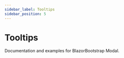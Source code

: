 ```yaml
---
sidebar_label: Tooltips
sidebar_position: 5
---
```


# Tooltips

Documentation and examples for BlazorBootstrap Modal.